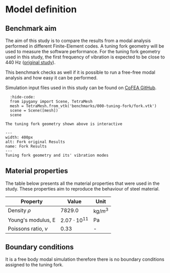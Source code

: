 # Model definition
## Benchmark aim

The aim of this study is to compare the results from a modal analysis performed in different Finite-Element codes. A tuning fork geometry will be used to measure the software performance. For the tuning fork geometry used in this study, the first frequency of vibration is expected to be close to 440 Hz ([original study](http://pubs.sciepub.com/ajme/4/7/16/index.html)).

This benchmark checks as well if it is possible to run a free-free modal analysis and how easy it can be performed.

Simulation input files used in this study can be found on [CoFEA GitHub](https://github.com/spolanski/CoFEA/tree/master/benchmarks/00-Tuning-Fork).

```{jupyter-execute}
  :hide-code:
  from ipygany import Scene, TetraMesh
  mesh = TetraMesh.from_vtk('benchmarks/000-tuning-fork/fork.vtk')
  scene = Scene([mesh])
  scene
```


```{Tip}
The tuning fork geometry shown above is interactive
```


```{figure} ./fork-geo-results.png
---
width: 400px
alt: Fork original Results
name: Fork Results
---
Tuning fork geometry and its' vibration modes
```

## Material properties

The table below presents all the material properties that were used in the study. These properties aim to reproduce the behaviour of steel material.

| Property              | Value                | Unit       |
|-----------------------|----------------------|------------|
| Density $\rho$        | $7829.0$             | kg/$m^{3}$ |
| Young's modulus, E    | $2.07 \cdot 10^{11}$ | Pa         |
| Poissons ratio, $\nu$ | 0.33                 | -          |

## Boundary conditions

It is a free body modal simulation therefore there is no boundary conditions assigned to the tuning fork.
